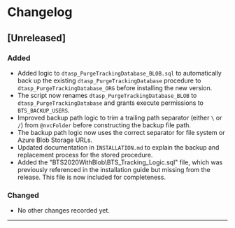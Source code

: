 # Changelog

## [Unreleased]

### Added
- Added logic to `dtasp_PurgeTrackingDatabase_BLOB.sql` to automatically back up the existing `dtasp_PurgeTrackingDatabase` procedure to `dtasp_PurgeTrackingDatabase_ORG` before installing the new version.
- The script now renames `dtasp_PurgeTrackingDatabase_BLOB` to `dtasp_PurgeTrackingDatabase` and grants execute permissions to `BTS_BACKUP_USERS`.
- Improved backup path logic to trim a trailing path separator (either `\` or `/`) from `@nvcFolder` before constructing the backup file path.
- The backup path logic now uses the correct separator for file system or Azure Blob Storage URLs.
- Updated documentation in `INSTALLATION.md` to explain the backup and replacement process for the stored procedure.
- Added the "BTS2020WithBlob\BTS_Tracking_Logic.sql" file, which was previously referenced in the installation guide but missing from the release. This file is now included for completeness.

### Changed
- No other changes recorded yet.

---
